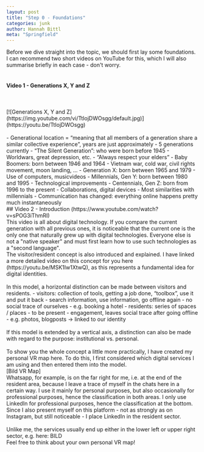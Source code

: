 ```yaml
---
layout: post
title: "Step 0 - Foundations"
categories: junk
author: Hannah Bittl
meta: "Springfield"
---
```


Before we dive straight into the topic, we should first lay some foundations. I can recommend two short videos on YouTube for this, which I will also summarise briefly in each case - don't worry.
<br><br>
#### Video 1 - Generations X, Y and Z
<br>
<br>
[![Generations X, Y and Z](https://img.youtube.com/vi/TtIojDWOsgg/default.jpg)](https://youtu.be/TtIojDWOsgg)
<br>
<br>
-	Generational location = “meaning that all members of a generation share a similar collective experience”, years are just approximately
-	5 generations currently
  - “The Silent Generation”: who were born before 1945
    - Worldwars, great depression, etc.
    - “Always respect your elders” 
  - Baby Boomers: born between 1946 and 1964
    - Vietnam war, cold war, civil rights movement, moon landing, …
  - Generation X: born between 1965 and 1979
    - Use of computers, musicvideos
  - Millennials, Gen Y: born between 1980 and 1995
    - Technological improvements
  - Centennials, Gen Z: born from 1996 to the present
    - Collaborations, digital devices
    - Most similarities with millennials
-	Communication has changed: everything online happens pretty much instantaneously
<br>
## Video 2 - Introduction  (https://www.youtube.com/watch?v=sPOG3iThmRI)
<br>
This video is all about digital technology. If you compare the current generation with all previous ones, it is noticeable that the current one is the only one that naturally grew up with digital technologies. Everyone else is not a "native speaker" and must first learn how to use such technologies as a "second language". <br>
The visitor/resident concept is also introduced and explained. I have linked a more detailed video on this concept for you here (https://youtu.be/MSK1Iw1XtwQ), as this represents a fundamental idea for digital identities.<br><br>
In this model, a horizontal distinction can be made between visitors and residents.
-	visitors: collection of tools, getting a job done, “toolbox”, use it and put it back
  - search information, use information, go offline again
  - no social trace of ourselves
  - e.g. booking a hotel
-	residents: series of spaces / places
  - to be present
  - engagement, leaves social trace after going offline
  - e.g. photos, blogposts -> linked to our identity
<br><br>
If this model is extended by a vertical axis, a distinction can also be made with regard to the purpose: institutional vs. personal. <br><br>
To show you the whole concept a little more practically, I have created my personal VR map here. To do this, I first considered which digital services I am using and then entered them into the model.<br>
[Bild VR Map] <br>
Whatsapp, for example, is on the far right for me, i.e. at the end of the resident area, because I leave a trace of myself in the chats here in a certain way. I use it mainly for personal purposes, but also occasionally for professional purposes, hence the classification in both areas. I only use LinkedIn for professional purposes, hence the classification at the bottom. Since I also present myself on this platform - not as strongly as on Instagram, but still noticeable - I place LinkedIn in the resident sector. <br><br>
Unlike me, the services usually end up either in the lower left or upper right sector, e.g. here: BILD <br>
Feel free to think about your own personal VR map!
